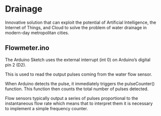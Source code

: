 # Drainage
Innovative solution that can exploit the potential of Artificial Intelligence, the Internet of Things, and Cloud to solve the problem of water drainage in modern-day metropolitan cities.

## Flowmeter.ino 

The Arduino Sketch uses the external interrupt (int 0) on Arduino’s digital pin 2 (D2). 

This is used to read the output pulses coming from the water flow sensor. 

When Arduino detects the pulse, it immediately triggers the pulseCounter() function. This function then counts the total number of pulses detected.

Flow sensors typically output a series of pulses proportional to the instantaneous flow rate which means that to interpret them it is necessary to implement a simple frequency counter.

# 